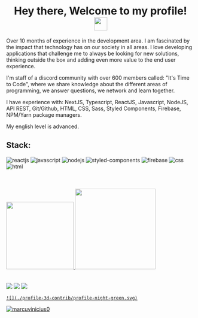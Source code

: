 

<h1 align="center">Hey there, Welcome to my profile! <img src="https://media.giphy.com/media/hvRJCLFzcasrR4ia7z/giphy.gif" width="35"></h1>
 Over 10 months of experience in the development area. I am fascinated by the impact that technology has on our society in all areas. I love developing applications that challenge me to always be looking for new solutions, thinking outside the box and adding even more value to the end user experience.

I'm staff of a discord community with over 600 members called: "It's Time to Code", where
we share knowledge about the different areas of programming, we answer questions, we 
network and learn together.

I have experience with: NextJS, Typescript, ReactJS, Javascript, NodeJS, API REST, Git/Github, HTML, CSS, Sass, Styled Components, Firebase, NPM/Yarn package managers.

My english level is advanced.

<h2 width="25">Stack:</h2> 
<div>
    <img align="center" alt="reactjs" max-width="100%" src="https://camo.githubusercontent.com/268ac512e333b69600eb9773a8f80b7a251f4d6149642a50a551d4798183d621/68747470733a2f2f696d672e736869656c64732e696f2f62616467652f52656163742d3230323332413f7374796c653d666f722d7468652d6261646765266c6f676f3d7265616374266c6f676f436f6c6f723d363144414642">
    <img align="center" alt="javascript" max-width="100%" src="https://camo.githubusercontent.com/9d07c04bdd98c662d5df9d4e1cc1de8446ffeaebca330feb161f1fb8e1188204/68747470733a2f2f696d672e736869656c64732e696f2f62616467652f4a6176615363726970742d4637444631453f7374796c653d666f722d7468652d6261646765266c6f676f3d6a617661736372697074266c6f676f436f6c6f723d626c61636b">
   <img align="center" alt="nodejs" max-width="100%" src="https://camo.githubusercontent.com/dfc69d704694f22168bea3d84584663777fa5301dcad5bbcb5459b336da8d554/68747470733a2f2f696d672e736869656c64732e696f2f62616467652f4e6f64652e6a732d3433383533443f7374796c653d666f722d7468652d6261646765266c6f676f3d6e6f64652e6a73266c6f676f436f6c6f723d7768697465">
   <img align="center" alt="styled-components" max-width="100%"                                     src="https://camo.githubusercontent.com/41326de293d3848e2ab0f29bf1680427128757fe6b586ceddf1097cb4eeb5ff7/68747470733a2f2f696d672e736869656c64732e696f2f62616467652f7374796c65642d2d636f6d706f6e656e74732d4442373039333f7374796c653d666f722d7468652d6261646765266c6f676f3d7374796c65642d636f6d706f6e656e7473266c6f676f436f6c6f723d7768697465">
   <img align="center" alt="firebase" max-width="100%" src="https://camo.githubusercontent.com/5eb51cb55e0d138aec3f0a4c2bc9912302385bbb30abad337d2353c0139c19cd/68747470733a2f2f696d672e736869656c64732e696f2f62616467652f46697265626173652d4632394430433f7374796c653d666f722d7468652d6261646765266c6f676f3d6669726562617365266c6f676f436f6c6f723d7768697465">
   <img align="center" alt="css" max-width="100%" src="https://camo.githubusercontent.com/3a0f693cfa032ea4404e8e02d485599bd0d192282b921026e89d271aaa3d7565/68747470733a2f2f696d672e736869656c64732e696f2f62616467652f435353332d3135373242363f7374796c653d666f722d7468652d6261646765266c6f676f3d63737333266c6f676f436f6c6f723d7768697465">
   <img align="center" alt="html" max-width="100%" src="https://camo.githubusercontent.com/60155f4543422e46101b7edb0fc701c872d9190b23dc33cb47bd1ac15d80dec1/68747470733a2f2f696d672e736869656c64732e696f2f62616467652f48544d4c2d3233393132303f7374796c653d666f722d7468652d6261646765266c6f676f3d68746d6c35266c6f676f436f6c6f723d7768697465">
  </div>
<br>
<br>
<br>
<div>
  <a href="https://github.com/marcusvinicius0">
  <img height="180em" src="https://github-readme-stats.vercel.app/api?username=marcusvinicius0&show_icons=true&theme=dracula&include_all_commits=true&count_private=true"/>
  <img height="215em" src="https://github-readme-stats.vercel.app/api/top-langs/?username=marcusvinicius0&layout=compact&langs_count=7&theme=dracula"/>
 </div>
<br>  
<br>

<div>
   <a href="https://www.linkedin.com/in/marcus-vinicius-santos-7664a0227/" target="_blank"><img src="https://img.shields.io/badge/-LinkedIn-%230077B5?style=for-the-badge&logo=linkedin&logoColor=white" target="_blank"></a> 
   <a href="https://instagram.com/marcusbegh" target="_blank"><img src="https://img.shields.io/badge/-Instagram-%23E4405F?style=for-the-badge&logo=instagram&logoColor=white" target="_blank"></a>
   <a href="https://wa.me/5534988685919" target="_blank"><img src="https://img.shields.io/badge/WhatsApp-25D366?style=for-the-badge&logo=whatsapp&logoColor=white">
</div>
      
<!-- ![github graph](https://activity-graph.herokuapp.com/graph?username=marcusvinicius0&theme=react-dark) -->
    ![](./profile-3d-contrib/profile-night-green.svg)
    
<p align="left"> <img src="https://komarev.com/ghpvc/?username=antilt-dev&label=Profile%20views&color=0e75b6&style=flat" alt="marcuvinicius0" /> </p>
